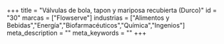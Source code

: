 +++
title = "Válvulas de bola, tapon y mariposa recubierta (Durco)"
id = "30"
marcas = ["Flowserve"]
industrias = ["Alimentos y Bebidas","Energía","Biofarmacéuticos","Química","Ingenios"]
meta_description = ""
meta_keywords = ""
+++

